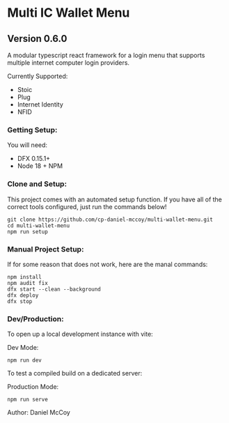 # Multi IC Wallet Menu
## Version 0.6.0

A modular typescript react framework for a login menu that supports multiple internet computer login providers.

Currently Supported:

* Stoic
* Plug
* Internet Identity
* NFID

### Getting Setup:

You will need:

* DFX 0.15.1+
* Node 18 + NPM

### Clone and Setup:

This project comes with an automated setup function. If you have all of the correct tools configured, just run the commands below!

```
git clone https://github.com/cp-daniel-mccoy/multi-wallet-menu.git
cd multi-wallet-menu
npm run setup
```

### Manual Project Setup:

If for some reason that does not work, here are the manal commands:

```
npm install
npm audit fix
dfx start --clean --background
dfx deploy
dfx stop
```

### Dev/Production:

To open up a local development instance with vite:

Dev Mode:
```
npm run dev
```

To test a compiled build on a dedicated server:

Production Mode:
```
npm run serve
```

Author: Daniel McCoy
